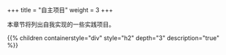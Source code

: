 +++
title = "自主项目"
weight = 3
+++


本章节将列出自我实现的一些实践项目。

{{% children containerstyle="div" style="h2" depth="3" description="true" %}}